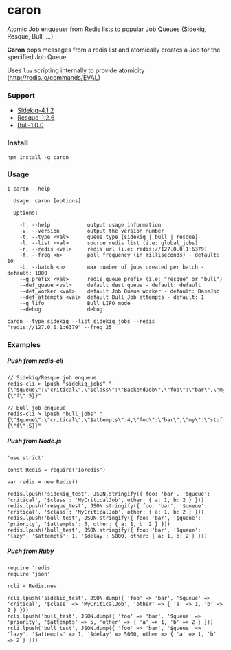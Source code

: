 # caron

Atomic Job enqueuer from Redis lists to popular Job Queues (Sidekiq, Resque, Bull, ...)

**Caron** pops messages from a redis list and atomically creates a Job for the specified Job Queue.

Uses `lua` scripting internally to provide atomicity (http://redis.io/commands/EVAL)

### Support

* [Sidekiq-4.1.2](https://github.com/mperham/sidekiq)
* [Resque-1.2.6](https://github.com/resque/resque)
* [Bull-1.0.0](https://github.com/OptimalBits/bull)

### Install
```
npm install -g caron
```

### Usage
```
$ caron --help

  Usage: caron [options]

  Options:

    -h, --help            output usage information
    -V, --version         output the version number
    -t, --type <val>      queue type [sidekiq | bull | resque]
    -l, --list <val>      source redis list (i.e: global_jobs)
    -r, --redis <val>     redis url (i.e: redis://127.0.0.1:6379)
    -f, --freq <n>        poll frequency (in milliseconds) - default: 10
    -b, --batch <n>       max number of jobs created per batch - default: 1000
    --q_prefix <val>      redis queue prefix (i.e: "resque" or "bull")
    --def_queue <val>     default dest queue - default: default
    --def_worker <val>    default Job Queue worker - default: BaseJob
    --def_attempts <val>  default Bull Job attempts - default: 1
    --q_lifo              Bull LIFO mode
    --debug               debug

```

```
caron --type sidekiq --list sidekiq_jobs --redis "redis://127.0.0.1:6379" --freq 25
```

### Examples

##### Push from redis-cli
```
// Sidekiq/Resque job enqueue
redis-cli > lpush "sidekiq_jobs" "{\"$queue\":\"critical\",\"$class\":\"BackendJob\",\"foo\":\"bar\",\"my\":\"stuff\",\"other\":\"stuff\",\"other\":{\"f\":5}}"

// Bull job enqueue
redis-cli > lpush "bull_jobs" "{\"$queue\":\"critical\",\"$attempts\":4,\"foo\":\"bar\",\"my\":\"stuff\",\"other\":{\"f\":5}}"
```

##### Push from Node.js

```
'use strict'

const Redis = require('ioredis')

var redis = new Redis()

redis.lpush('sidekiq_test', JSON.stringify({ foo: 'bar', '$queue': 'critical', '$class': 'MyCriticalJob', other: { a: 1, b: 2 } }))
redis.lpush('resque_test', JSON.stringify({ foo: 'bar', '$queue': 'critical', '$class': 'MyCriticalJob', other: { a: 1, b: 2 } }))
redis.lpush('bull_test', JSON.stringify({ foo: 'bar', '$queue': 'priority', '$attempts': 5, other: { a: 1, b: 2 } }))
redis.lpush('bull_test', JSON.stringify({ foo: 'bar', '$queue': 'lazy', '$attempts': 1, '$delay': 5000, other: { a: 1, b: 2 } }))
```

##### Push from Ruby

```
require 'redis'
require 'json'

rcli = Redis.new

rcli.lpush('sidekiq_test', JSON.dump({ 'foo' => 'bar', '$queue' => 'critical', '$class' => 'MyCriticalJob', 'other' => { 'a' => 1, 'b' => 2 } }))
rcli.lpush('bull_test', JSON.dump({ 'foo' => 'bar', '$queue' => 'priority', '$attempts' => 5, 'other' => { 'a' => 1, 'b' => 2 } }))
rcli.lpush('bull_test', JSON.dump({ 'foo' => 'bar', '$queue' => 'lazy', '$attempts' => 1, '$delay' => 5000, other => { 'a' => 1, 'b' => 2 } }))
```
